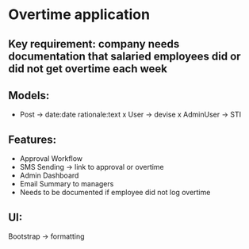 # Overtime application

## Key requirement: company needs documentation that salaried employees did or did not get overtime each week

## Models:
- Post -> date:date rationale:text
x User -> devise
x AdminUser -> STI

## Features:
- Approval Workflow
- SMS Sending -> link to approval or overtime
- Admin Dashboard
- Email Summary to managers
- Needs to be documented if employee did not log overtime

## UI:
Bootstrap -> formatting
